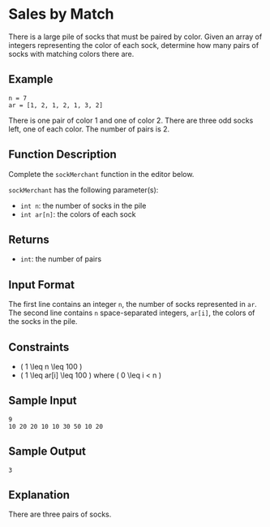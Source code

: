 
# Sales by Match

There is a large pile of socks that must be paired by color. Given an array of integers representing the color of each sock, determine how many pairs of socks with matching colors there are.

## Example

```
n = 7
ar = [1, 2, 1, 2, 1, 3, 2]
```

There is one pair of color 1 and one of color 2. There are three odd socks left, one of each color. The number of pairs is 2.

## Function Description

Complete the `sockMerchant` function in the editor below.

`sockMerchant` has the following parameter(s):
- `int n`: the number of socks in the pile
- `int ar[n]`: the colors of each sock

## Returns

- `int`: the number of pairs

## Input Format

The first line contains an integer `n`, the number of socks represented in `ar`.
The second line contains `n` space-separated integers, `ar[i]`, the colors of the socks in the pile.

## Constraints

- \( 1 \leq n \leq 100 \)
- \( 1 \leq ar[i] \leq 100 \) where \( 0 \leq i < n \)

## Sample Input

```
9
10 20 20 10 10 30 50 10 20
```

## Sample Output

```
3
```

## Explanation

There are three pairs of socks.
